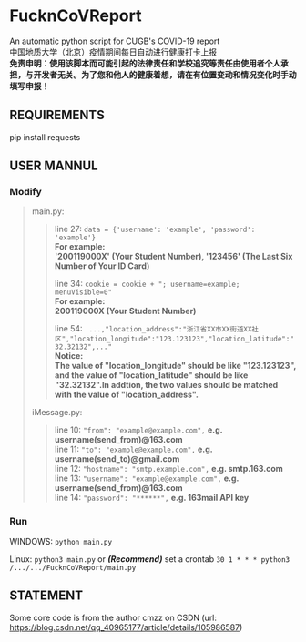 # FucknCoVReport
An automatic python script for CUGB's COVID-19 report  
中国地质大学（北京）疫情期间每日自动进行健康打卡上报  
**免责申明：使用该脚本而可能引起的法律责任和学校追究等责任由使用者个人承担，与开发者无关。为了您和他人的健康着想，请在有位置变动和情况变化时手动填写申报！**
## REQUIREMENTS
pip install requests
## USER MANNUL
### Modify
>main.py:  
>>  
>>line 27:  ```data = {'username': 'example', 'password': 'example'}```  
>>**For example:  
>>'200119000X' (Your Student Number), '123456' (The Last Six Number of Your ID Card)**  
>>  
>>line 34:  ```cookie = cookie + "; username=example; menuVisible=0"```  
>>**For example:  
>>200119000X (Your Student Number)**  
>>  
>>line 54:  ``` ...,"location_address":"浙江省XX市XX街道XX社区","location_longitude":"123.123123","location_latitude":"32.32132",..."```  
>>**Notice:  
>>The value of "location_longitude" should be like "123.123123", and the value of "location_latitude" should be like "32.32132".In addtion, the two values should be matched with the value of "location_address".**
>>  
>iMessage.py:
>>line 10:  ```"from": "example@example.com",``` **e.g. username(send_from)@163.com**  
>>line 11:  ```"to": "example@example.com",``` **e.g. username(send_to)@gmail.com**  
>>line 12:  ```"hostname": "smtp.example.com",``` **e.g. smtp.163.com**  
>>line 13:  ```"username": "example@example.com",``` **e.g. username(send_from)@163.com**  
>>line 14:  ```"password": "******",``` **e.g. 163mail API key**
>>  
### Run
WINDOWS:  ```python main.py```

Linux:  ```python3 main.py``` or ***(Recommend)*** set a crontab  ```30 1 * * * python3 /.../.../FucknCoVReport/main.py```
## STATEMENT
Some core code is from the author cmzz on CSDN (url: https://blog.csdn.net/qq_40965177/article/details/105986587)
